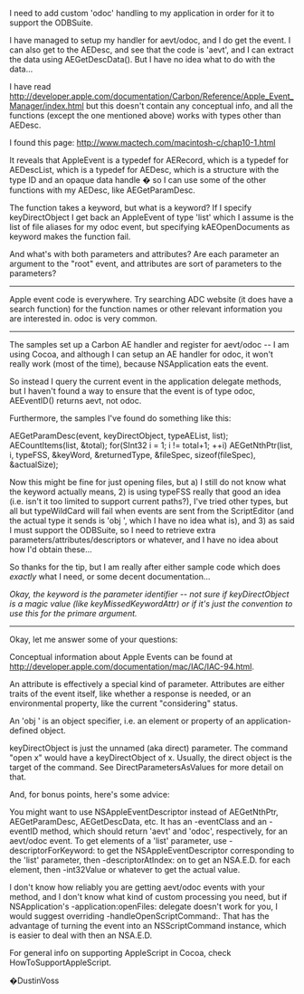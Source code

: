 I need to add custom 'odoc' handling to my application in order for it to support the ODBSuite.

I have managed to setup my handler for aevt/odoc, and I do get the event. I can also get to the AEDesc, and see that the code is 'aevt', and I can extract the data using AEGetDescData(). But I have no idea what to do with the data... 

I have read http://developer.apple.com/documentation/Carbon/Reference/Apple_Event_Manager/index.html but this doesn't contain any conceptual info, and all the functions (except the one mentioned above) works with types other than AEDesc.

I found this page: http://www.mactech.com/macintosh-c/chap10-1.html

It reveals that AppleEvent is a typedef for AERecord, which is a typedef for AEDescList, which is a typedef for AEDesc, which is a structure with the type ID and an opaque data handle � so I can use some of the other functions with my AEDesc, like AEGetParamDesc.

The function takes a keyword, but what is a keyword? If I specify keyDirectObject I get back an AppleEvent of type 'list' which I assume is the list of file aliases for my odoc event, but specifying kAEOpenDocuments as keyword makes the function fail.

And what's with both parameters and attributes? Are each parameter an argument to the "root" event, and attributes are sort of parameters to the parameters?

----

Apple event code is everywhere. Try searching ADC website (it does have a search function) for the function names or other relevant information you are interested in. odoc is very common.

----

The samples set up a Carbon AE handler and register for aevt/odoc -- I am using Cocoa, and although I can setup an AE handler for odoc, it won't really work (most of the time), because NSApplication eats the event.

So instead I query the current event in the application delegate methods, but I haven't found a way to ensure that the event is of type odoc, AEEventID() returns aevt, not odoc.

Furthermore, the samples I've found do something like this:
    
AEGetParamDesc(event, keyDirectObject, typeAEList, list);
AECountItems(list, &total);
for(SInt32 i = 1; i != total+1; ++i)
   AEGetNthPtr(list, i, typeFSS, &keyWord, &returnedType, &fileSpec, sizeof(fileSpec), &actualSize);


Now this might be fine for just opening files, but a) I still do not know what the keyword actually means, 2) is using typeFSS really that good an idea (i.e. isn't it too limited to support current paths?), I've tried other types, but all but typeWildCard will fail when events are sent from the ScriptEditor (and the actual type it sends is 'obj ', which I have no idea what is), and 3) as said I must support the ODBSuite, so I need to retrieve extra parameters/attributes/descriptors or whatever, and I have no idea about how I'd obtain these...

So thanks for the tip, but I am really after either sample code which does *exactly* what I need, or some decent documentation...

*Okay, the keyword is the parameter identifier -- not sure if keyDirectObject is a magic value (like keyMissedKeywordAttr) or if it's just the convention to use this for the primare argument.*

----

Okay, let me answer some of your questions:

Conceptual information about Apple Events can be found at http://developer.apple.com/documentation/mac/IAC/IAC-94.html.

An attribute is effectively a special kind of parameter. Attributes are either traits of the event itself, like whether a response is needed, or an environmental property, like the current "considering" status.

An 'obj ' is an object specifier, i.e. an element or property of an application-defined object.

keyDirectObject is just the unnamed (aka direct) parameter. The command "open x" would have a keyDirectObject of x. Usually, the direct object is the target of the command. See DirectParametersAsValues for more detail on that.

And, for bonus points, here's some advice:

You might want to use NSAppleEventDescriptor instead of AEGetNthPtr, AEGetParamDesc, AEGetDescData, etc. It has an -eventClass and an -eventID method, which should return 'aevt' and 'odoc', respectively, for an aevt/odoc event. To get elements of a 'list' parameter, use -descriptorForKeyword: to get the NSAppleEventDescriptor corresponding to the 'list' parameter, then -descriptorAtIndex: on to get an NSA.E.D. for each element, then -int32Value or whatever to get the actual value.

I don't know how reliably you are getting aevt/odoc events with your method, and I don't know what kind of custom processing you need, but if NSApplication's -application:openFiles: delegate doesn't work for you, I would suggest overriding -handleOpenScriptCommand:. That has the advantage of turning the event into an NSScriptCommand instance, which is easier to deal with then an NSA.E.D.

For general info on supporting AppleScript in Cocoa, check HowToSupportAppleScript.

�DustinVoss
